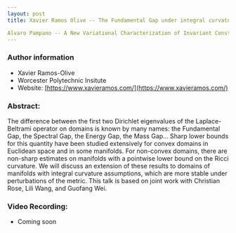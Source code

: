 ```yaml
---
layout: post
title: Xavier Ramos Olive -- The Fundamental Gap under integral curvature assumptions

Alvaro Pampano -- A New Variational Characterization of Invariant Constant Mean Curvature Surfaces
---
```


### Author information
* Xavier Ramos-Olive
* Worcester Polytechnic Insitute
* Website: [https://www.xavieramos.com/](https://www.xavieramos.com/)

### Abstract:

The difference between the first two Dirichlet eigenvalues of the Laplace-Beltrami operator on domains is known by many names: the Fundamental Gap, the Spectral Gap, the Energy Gap, the Mass Gap... Sharp lower bounds for this quantity have been studied extensively for convex domains in Euclidean space and in some manifolds. For non-convex domains, there are non-sharp estimates on manifolds with a pointwise lower bound on the Ricci curvature. We will discuss an extension of these results to domains of manifolds with integral curvature assumptions, which are more stable under perturbations of the metric. This talk is based on joint work with Christian Rose, Lili Wang, and Guofang Wei.



### Video Recording:

* Coming soon


